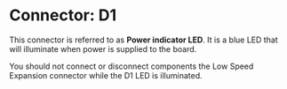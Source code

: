 # Connector: D1

This connector is referred to as **Power indicator LED**. It is a blue LED
that will illuminate when power is supplied to the board.

You should not connect or disconnect components the Low Speed Expansion 
connector while the D1 LED is illuminated.
